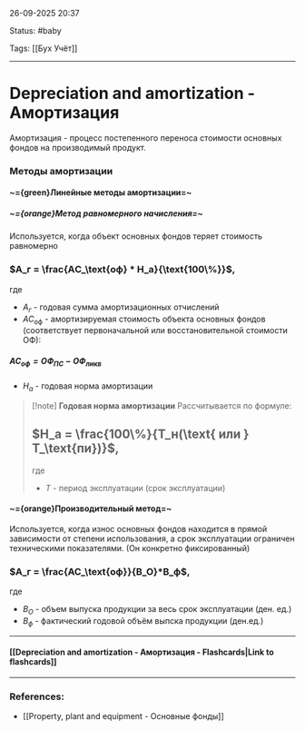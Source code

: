 
26-09-2025 20:37

Status: #baby

Tags: [[Бух Учёт]]

---
# Depreciation and amortization - Амортизация

Амортизация - процесс постепенного переноса стоимости основных фондов на производимый продукт.

### Методы амортизации

#### ~={green}Линейные методы амортизации=~

##### ~={orange}Метод равномерного начисления=~

Используется, когда объект основных фондов теряет стоимость равномерно

### $A_г = \frac{АC_\text{оф} * Н_а}{\text{100\%}}$,

где 
- $A_г$ - годовая сумма амортизационных отчислений
- $АС_\text{оф}$ - амортизируемая стоимость объекта основных фондов (соответствует первоначальной или восстановительной стоимости ОФ):
##### $АС_\text{оф} = ОФ_\text{ПС} - ОФ_\text{ликв}$
	
- $Н_а$ - годовая норма амортизации
	
>[!note] **Годовая норма амортизации**
>Рассчитывается по формуле:
>## $Н_а = \frac{100\%}{Т_н(\text{ или } Т_\text{пи})}$,
>где
>- $T$ - период эксплуатации (срок эксплуатации)


#### ~={orange}Производительный метод=~

Используется, когда износ основных фондов находится в прямой зависимости от степени использования, а срок эксплуатации ограничен техническими показателями. (Он конкретно фиксированный)

### $A_г = \frac{АС_\text{оф}}{В_О}*В_ф$,

где
- $B_О$ - объем выпуска продукции за весь срок эксплуатации (ден. ед.)
- $B_ф$ - фактический годовой объём выпска продукции (ден.ед.)


----
#### [[Depreciation and amortization - Амортизация - Flashcards|Link to flashcards]]



---
### References:

- [[Property, plant and equipment  - Основные фонды]]